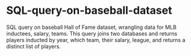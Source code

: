 # SQL-query-on-baseball-dataset
SQL query on baseball Hall of Fame dataset, wrangling data for MLB inductees, salary, teams.  This query joins two databases and returns players inducted by year, which team, their salary, league, and returns a distinct list of players.
